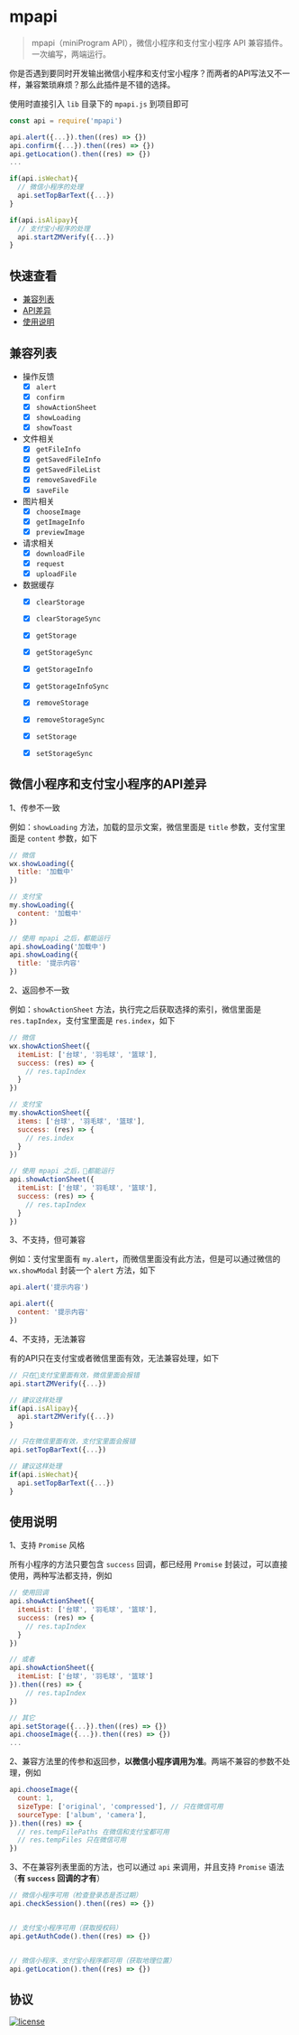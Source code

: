 # mpapi

> mpapi（miniProgram API），微信小程序和支付宝小程序 API 兼容插件。一次编写，两端运行。


你是否遇到要同时开发输出微信小程序和支付宝小程序？而两者的API写法又不一样，兼容繁琐麻烦？那么此插件是不错的选择。

使用时直接引入 `lib` 目录下的 `mpapi.js` 到项目即可
```javascript
const api = require('mpapi')

api.alert({...}).then((res) => {})
api.confirm({...}).then((res) => {})
api.getLocation().then((res) => {})
...

if(api.isWechat){
  // 微信小程序的处理
  api.setTopBarText({...})
}

if(api.isAlipay){
  // 支付宝小程序的处理
  api.startZMVerify({...})
}
```

## 快速查看
- [兼容列表](#兼容列表)
- [API差异](#微信小程序和支付宝小程序的API差异)
- [使用说明](#使用说明)


## 兼容列表
- 操作反馈
  - [x] `alert`
  - [x] `confirm`
  - [x] `showActionSheet`
  - [x] `showLoading`
  - [x] `showToast`
- 文件相关
  - [x] `getFileInfo`
  - [x] `getSavedFileInfo`
  - [x] `getSavedFileList`
  - [x] `removeSavedFile`
  - [x] `saveFile`
- 图片相关
  - [x] `chooseImage`
  - [x] `getImageInfo`
  - [x] `previewImage`
- 请求相关
  - [x] `downloadFile`
  - [x] `request`
  - [x] `uploadFile`
- 数据缓存
  - [x] `clearStorage`
  - [x] `clearStorageSync`
  - [x] `getStorage`
  - [x] `getStorageSync`
  - [x] `getStorageInfo`
  - [x] `getStorageInfoSync`
  - [x] `removeStorage`
  - [x] `removeStorageSync`
  - [x] `setStorage`
  - [x] `setStorageSync`


## 微信小程序和支付宝小程序的API差异

1、传参不一致
 
例如：`showLoading` 方法，加载的显示文案，微信里面是 `title` 参数，支付宝里面是 `content` 参数，如下
```javascript
// 微信
wx.showLoading({
  title: '加载中'
})

// 支付宝
my.showLoading({
  content: '加载中'
})

// 使用 mpapi 之后，都能运行
api.showLoading('加载中')
api.showLoading({
  title: '提示内容'
})
```

2、返回参不一致
 
例如：`showActionSheet` 方法，执行完之后获取选择的索引，微信里面是 `res.tapIndex`，支付宝里面是 `res.index`，如下
```javascript
// 微信
wx.showActionSheet({
  itemList: ['台球', '羽毛球', '篮球'],
  success: (res) => {
    // res.tapIndex
  }
})

// 支付宝
my.showActionSheet({
  items: ['台球', '羽毛球', '篮球'],
  success: (res) => {
    // res.index
  }
})

// 使用 mpapi 之后，都能运行
api.showActionSheet({
  itemList: ['台球', '羽毛球', '篮球'],
  success: (res) => {
    // res.tapIndex
  }
})
```

3、不支持，但可兼容

例如：支付宝里面有 `my.alert`，而微信里面没有此方法，但是可以通过微信的 `wx.showModal` 封装一个 `alert` 方法，如下
```javascript
api.alert('提示内容')

api.alert({
  content: '提示内容'
})
```

4、不支持，无法兼容

有的API只在支付宝或者微信里面有效，无法兼容处理，如下
```javascript
// 只在支付宝里面有效，微信里面会报错
api.startZMVerify({...})

// 建议这样处理
if(api.isAlipay){
  api.startZMVerify({...})
}

// 只在微信里面有效，支付宝里面会报错
api.setTopBarText({...})

// 建议这样处理
if(api.isWechat){
  api.setTopBarText({...})
}
```


## 使用说明

1、支持 `Promise` 风格

所有小程序的方法只要包含 `success` 回调，都已经用 `Promise` 封装过，可以直接使用，两种写法都支持，例如
```javascript
// 使用回调
api.showActionSheet({
  itemList: ['台球', '羽毛球', '篮球'],
  success: (res) => {
    // res.tapIndex
  }
})

// 或者
api.showActionSheet({
  itemList: ['台球', '羽毛球', '篮球']
}).then((res) => {
    // res.tapIndex
})

// 其它
api.setStorage({...}).then((res) => {})
api.chooseImage({...}).then((res) => {})
...
```

2、兼容方法里的传参和返回参，**以微信小程序调用为准**。两端不兼容的参数不处理，例如
```javascript
api.chooseImage({
  count: 1,
  sizeType: ['original', 'compressed'], // 只在微信可用
  sourceType: ['album', 'camera'],
}).then((res) => {
  // res.tempFilePaths 在微信和支付宝都可用
  // res.tempFiles 只在微信可用
})
```

3、不在兼容列表里面的方法，也可以通过 `api` 来调用，并且支持 `Promise` 语法（**有 `success` 回调的才有**）
```javascript
// 微信小程序可用（检查登录态是否过期）
api.checkSession().then((res) => {})


// 支付宝小程序可用（获取授权码）
api.getAuthCode().then((res) => {})


// 微信小程序、支付宝小程序都可用（获取地理位置）
api.getLocation().then((res) => {})
```


## 协议

[![license][img-mit]][url-mit]


[url-github]: https://github.com/ChanceYu/mpapi
[url-mit]: https://opensource.org/licenses/mit-license.php

[img-mit]: https://img.shields.io/badge/license-MIT-blue.svg

